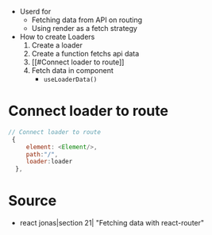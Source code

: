 - Userd for
	- Fetching data from API on routing
	- Using render as a fetch strategy
- How to create Loaders
	1. Create a loader 
	2. Create a function fetchs api data
	3. [[#Connect loader to route]]
	4. Fetch data in component
		- `useLoaderData()`
# Connect loader to route
```js
// Connect loader to route
 {
	 element: <Element/>,
	 path:"/",
	 loader:loader
  },
```
# Source

- react jonas|section 21| "Fetching data with react-router"
